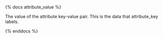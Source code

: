 {% docs attribute_value %}

The value of the attribute key-value pair. This is the data that attribute_key labels.

{% enddocs %}